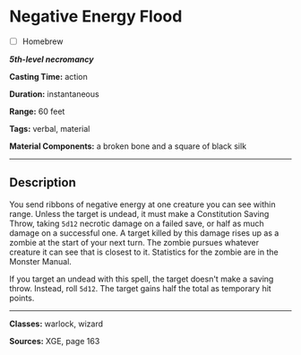 # Negative Energy Flood

- [ ] Homebrew

***5th-level necromancy***

**Casting Time:** action

**Duration:** instantaneous

**Range:** 60 feet

**Tags:** verbal, material

**Material Components:** a broken bone and a square of black silk

---

## Description
You send ribbons of negative energy at one creature you can see within range.
Unless the target is undead, it must make a Constitution Saving Throw, taking `5d12` necrotic damage on a failed save, or half as much damage on a successful one.
A target killed by this damage rises up as a zombie at the start of your next turn.
The zombie pursues whatever creature it can see that is closest to it.
Statistics for the zombie are in the Monster Manual.

If you target an undead with this spell, the target doesn't make a saving throw.
Instead, roll `5d12`.
The target gains half the total as temporary hit points.

---

**Classes:** warlock, wizard

**Sources:** XGE, page 163
